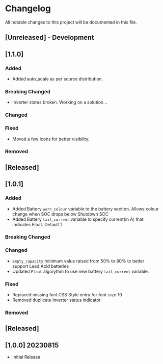 
# Changelog
All notable changes to this project will be documented in this file.

## [Unreleased] - Development

## [1.1.0]
### Added
 - Added auto_scale as per source distribution.

### Breaking Changed
 - Inverter states broken. Working on a solution...

### Changed

### Fixed
 - Moved a few icons for better visibility.

### Removed


## [Released]

## [1.0.1]
### Added
- Added Battery `warn_colour` variable to the battery section. Allows colour change when SOC drops below Shutdown SOC
- Added Battery `tail_current` variable to specify current(in A) that indicates Float. Default `2`

### Breaking Changed

### Changed
- `empty_capacity` minimum value raised from 50% to 80% to better support Lead Acid batteries
- Updated `Float` algorythm to use new battery `tail_current` variable.

### Fixed
- Replaced missing font CSS Style entry for font-size 10
- Removed duplicate Inverter status indicator

### Removed


## [Released]

## [1.0.0] 20230815
- Initial Release
